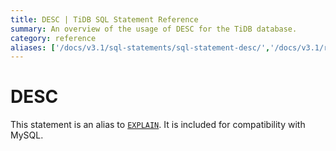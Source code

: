 ```yaml
---
title: DESC | TiDB SQL Statement Reference
summary: An overview of the usage of DESC for the TiDB database.
category: reference
aliases: ['/docs/v3.1/sql-statements/sql-statement-desc/','/docs/v3.1/reference/sql/statements/desc/']
---
```


# DESC

This statement is an alias to [`EXPLAIN`](/sql-statements/sql-statement-explain.md). It is included for compatibility with MySQL.
